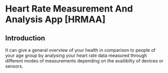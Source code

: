 # Heart Rate Measurement And Analysis App [HRMAA]
## Introduction
It can give a general overview of your health in comparison to people of your age group by analysing your heart rate data measured through different modes of measurements depending on the availibilty of devices or sensors.




